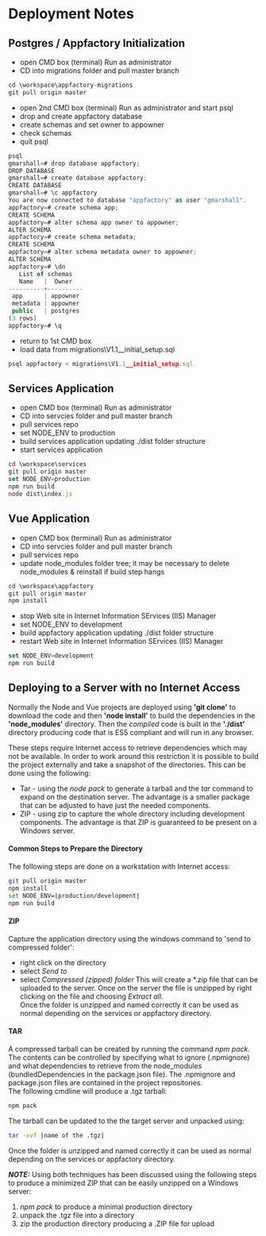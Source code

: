 # Deployment Notes

## Postgres / Appfactory Initialization
* open CMD box (terminal) Run as administrator
* CD into migrations folder and pull master branch
``` javascript
cd \workspace\appfactory-migrations
git pull origin master
```
* open 2nd CMD box (terminal) Run as administrator and start psql
* drop and create appfactory database
* create schemas and set owner to appowner
* check schemas
* quit psql
``` javascript
psql
gmarshall=# drop database appfactory;
DROP DATABASE
gmarshall=# create database appfactory;
CREATE DATABASE
gmarshall=# \c appfactory
You are now connected to database "appfactory" as user "gmarshall".
appfactory=# create schema app;
CREATE SCHEMA
appfactory=# alter schema app owner to appowner;
ALTER SCHEMA
appfactory=# create schema metadata;
CREATE SCHEMA
appfactory=# alter schema metadata owner to appowner;
ALTER SCHEMA
appfactory=# \dn
   List of schemas
   Name   |  Owner
----------+----------
 app      | appowner
 metadata | appowner
 public   | postgres
(3 rows)
appfactory=# \q
```
* return to 1st CMD box
* load data from migrations\V1.1__initial_setup.sql
``` javascript
psql appfactory < migrations\V1.1__initial_setup.sql
```
## Services Application
* open CMD box (terminal) Run as administrator
* CD into servcies folder and pull master branch
* pull services repo
* set NODE_ENV to production
* build services application updating ./dist folder structure
* start services application
``` javascript
cd \workspace\services
git pull origin master
set NODE_ENV=production
npm run build
node dist\index.js
```

## Vue Application
* open CMD box (terminal) Run as administrator
* CD into servcies folder and pull master branch
* pull services repo
* update node_modules folder tree; it may be necessary to delete node_modules & reinstall if build step hangs
``` javascript
cd \workspace\appfactory
git pull origin master
npm install
```
* stop Web site in Internet Information SErvices (IIS) Manager
* set NODE_ENV to development
* build appfactory application updating ./dist folder structure
* restart Web site in Internet Information SErvices (IIS) Manager
``` javascript
set NODE_ENV=development
npm run build
```

## Deploying to a Server with no Internet Access
Normally the Node and Vue projects are deployed using __'git clone'__ to download the code and then __'node install'__
to build the dependencies in the __'node_modules'__ directory.  Then the *compiled* code is built in the __'./dist'__
directory producing code that is ES5 compliant and will run in any browser.  

These steps require Internet access to retrieve dependencies which may not be available.  In order to work around this
restriction it is possible to build the project externally and take a snapshot of the directories.  This can be done 
using the following:
* Tar - using the *node pack* to generate a tarball and the *tar* command to expand on the destination server.  The
advantage is a smaller package that can be adjusted to have just the needed components.
* ZIP - using zip to capture the whole directory including development components.  The advantage is that ZIP is 
guaranteed to be present on a Windows server.

#### Common Steps to Prepare the Directory
The following steps are done on a workstation with Internet access:
``` bash
git pull origin master
npm install
set NODE_ENV=|production/development|
npm run build
```

#### ZIP
Capture the application directory using the windows command to 'send to compressed folder':
* right click on the directory 
* select *Send to*
* select *Compressed (zipped) folder*
This will create a *.zip file that can be uploaded to the server.  Once on the server the file is unzipped by right 
clicking on the file and choosing *Extract all*.   
Once the folder is unzipped and named correctly it can be used as normal depending on the services or appfactory
directory.

#### TAR
A compressed tarball can be created by running the command *npm pack*.  The contents can be controlled by specifying 
what to ignore (.npmignore) and what dependencies to retrieve from the node_modules (bundledDependencies in the 
package.json file).  The .npmignore and package.json files are contained in the project repositories.  
The following cmdline will produce a .tgz tarball:
``` bash
npm pack
```
The tarball can be updated to the the target server and unpacked using:
``` bash
tar -xvf |name of the .tgz|
```
Once the folder is unzipped and named correctly it can be used as normal depending on the services or appfactory
directory.

__*NOTE:*__ Using both techniques has been discussed using the following steps to produce a minimized ZIP that can be
easily unzipped on a Windows server:
1. *npm pack* to produce a minimal production directory
2. unpack the .tgz file into a directory
3. zip the production directory producing a .ZIP file for upload
 







